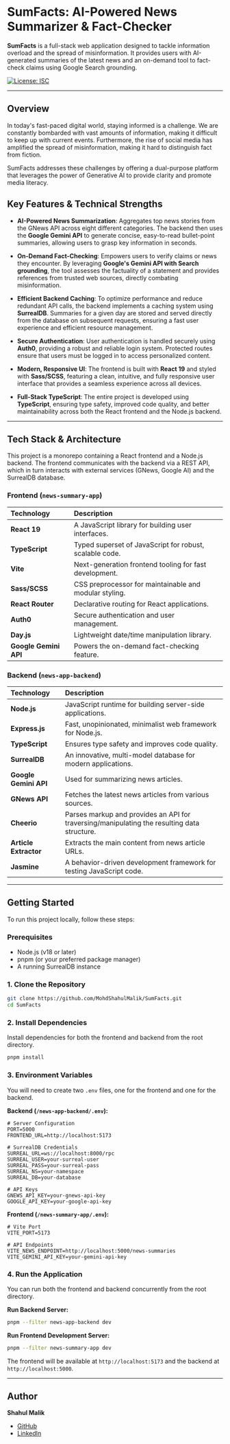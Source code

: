 # SumFacts: AI-Powered News Summarizer & Fact-Checker

**SumFacts** is a full-stack web application designed to tackle information overload and the spread of misinformation. It provides users with AI-generated summaries of the latest news and an on-demand tool to fact-check claims using Google Search grounding.

[![License: ISC](https://img.shields.io/badge/License-ISC-blue.svg)](https://opensource.org/licenses/ISC)

---

## Overview

In today's fast-paced digital world, staying informed is a challenge. We are constantly bombarded with vast amounts of information, making it difficult to keep up with current events. Furthermore, the rise of social media has amplified the spread of misinformation, making it hard to distinguish fact from fiction.

SumFacts addresses these challenges by offering a dual-purpose platform that leverages the power of Generative AI to provide clarity and promote media literacy.

## Key Features & Technical Strengths

- **AI-Powered News Summarization**: Aggregates top news stories from the GNews API across eight different categories. The backend then uses the **Google Gemini API** to generate concise, easy-to-read bullet-point summaries, allowing users to grasp key information in seconds.

- **On-Demand Fact-Checking**: Empowers users to verify claims or news they encounter. By leveraging **Google's Gemini API with Search grounding**, the tool assesses the factuality of a statement and provides references from trusted web sources, directly combating misinformation.

- **Efficient Backend Caching**: To optimize performance and reduce redundant API calls, the backend implements a caching system using **SurrealDB**. Summaries for a given day are stored and served directly from the database on subsequent requests, ensuring a fast user experience and efficient resource management.

- **Secure Authentication**: User authentication is handled securely using **Auth0**, providing a robust and reliable login system. Protected routes ensure that users must be logged in to access personalized content.

- **Modern, Responsive UI**: The frontend is built with **React 19** and styled with **Sass/SCSS**, featuring a clean, intuitive, and fully responsive user interface that provides a seamless experience across all devices.

- **Full-Stack TypeScript**: The entire project is developed using **TypeScript**, ensuring type safety, improved code quality, and better maintainability across both the React frontend and the Node.js backend.

---

## Tech Stack & Architecture

This project is a monorepo containing a React frontend and a Node.js backend. The frontend communicates with the backend via a REST API, which in turn interacts with external services (GNews, Google AI) and the SurrealDB database.

### Frontend (`news-summary-app`)

| Technology | Description |
| :-- | :-- |
| **React 19** | A JavaScript library for building user interfaces. |
| **TypeScript** | Typed superset of JavaScript for robust, scalable code. |
| **Vite** | Next-generation frontend tooling for fast development. |
| **Sass/SCSS** | CSS preprocessor for maintainable and modular styling. |
| **React Router** | Declarative routing for React applications. |
| **Auth0** | Secure authentication and user management. |
| **Day.js** | Lightweight date/time manipulation library. |
| **Google Gemini API** | Powers the on-demand fact-checking feature. |

### Backend (`news-app-backend`)

| Technology | Description |
| :-- | :-- |
| **Node.js** | JavaScript runtime for building server-side applications. |
| **Express.js** | Fast, unopinionated, minimalist web framework for Node.js. |
| **TypeScript** | Ensures type safety and improves code quality. |
| **SurrealDB** | An innovative, multi-model database for modern applications. |
| **Google Gemini API** | Used for summarizing news articles. |
| **GNews API** | Fetches the latest news articles from various sources. |
| **Cheerio** | Parses markup and provides an API for traversing/manipulating the resulting data structure. |
| **Article Extractor** | Extracts the main content from news article URLs. |
| **Jasmine** | A behavior-driven development framework for testing JavaScript code. |

---

## Getting Started

To run this project locally, follow these steps:

### Prerequisites

- Node.js (v18 or later)
- pnpm (or your preferred package manager)
- A running SurrealDB instance

### 1. Clone the Repository

```bash
git clone https://github.com/MohdShahulMalik/SumFacts.git
cd SumFacts
```

### 2. Install Dependencies

Install dependencies for both the frontend and backend from the root directory.

```bash
pnpm install
```

### 3. Environment Variables

You will need to create two `.env` files, one for the frontend and one for the backend.

**Backend (`/news-app-backend/.env`):**

```
# Server Configuration
PORT=5000
FRONTEND_URL=http://localhost:5173

# SurrealDB Credentials
SURREAL_URL=ws://localhost:8000/rpc
SURREAL_USER=your-surreal-user
SURREAL_PASS=your-surreal-pass
SURREAL_NS=your-namespace
SURREAL_DB=your-database

# API Keys
GNEWS_API_KEY=your-gnews-api-key
GOOGLE_API_KEY=your-google-api-key
```

**Frontend (`/news-summary-app/.env`):**

```
# Vite Port
VITE_PORT=5173

# API Endpoints
VITE_NEWS_ENDPOINT=http://localhost:5000/news-summaries
VITE_GEMINI_API_KEY=your-gemini-api-key
```

### 4. Run the Application

You can run both the frontend and backend concurrently from the root directory.

**Run Backend Server:**

```bash
pnpm --filter news-app-backend dev
```

**Run Frontend Development Server:**

```bash
pnpm --filter news-summary-app dev
```

The frontend will be available at `http://localhost:5173` and the backend at `http://localhost:5000`.

---

## Author

**Shahul Malik**

- [GitHub](https://github.com/MohdShahulMalik)
- [LinkedIn](https://www.linkedin.com/in/shahul-malik-b140682ab)
